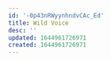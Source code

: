 ```yaml
---
id: '-0p43nRWyynhndvCAc_Ed'
title: Wild Voice
desc: ''
updated: 1644961726971
created: 1644961726971
---
```


